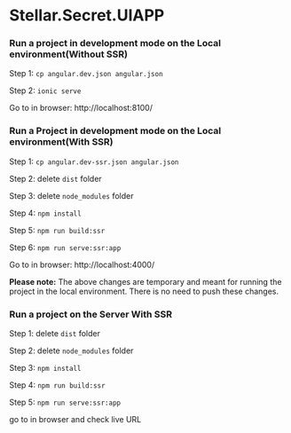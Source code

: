 # Stellar.Secret.UIAPP

### Run a project in development mode on the Local environment(Without SSR)

Step 1: `cp angular.dev.json angular.json`

Step 2: `ionic serve`

Go to in browser: http://localhost:8100/

### Run a Project in development mode on the Local environment(With SSR)

Step 1: `cp angular.dev-ssr.json angular.json`

Step 2: delete `dist` folder

Step 3: delete `node_modules` folder

Step 4: `npm install`

Step 5: `npm run build:ssr`

Step 6: `npm run serve:ssr:app`

Go to in browser: http://localhost:4000/

**Please note:** The above changes are temporary and meant for running the project in the local environment. There is no need to push these changes.

### Run a project on the Server With SSR

Step 1: delete `dist` folder

Step 2: delete `node_modules` folder

Step 3: `npm install`

Step 4: `npm run build:ssr`

Step 5: `npm run serve:ssr:app`

go to in browser and check live URL
